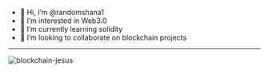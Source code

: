 - 👋 Hi, I’m @randomshana1
- 👀 I’m interested in Web3.0
- 🌱 I’m currently learning solidity
- 💞️ I’m looking to collaborate on blockchain projects

<!---
randomshana1/randomshana1 is a ✨ special ✨ repository because its `README.md` (this file) appears on your GitHub profile.
You can click the Preview link to take a look at your changes.
--->
---------------------------------------------------------------------------------------------------------------
![blockchain-jesus](https://user-images.githubusercontent.com/101309741/159693268-14422eab-07c1-4ea8-bfd2-3c41ceb4240b.png)
